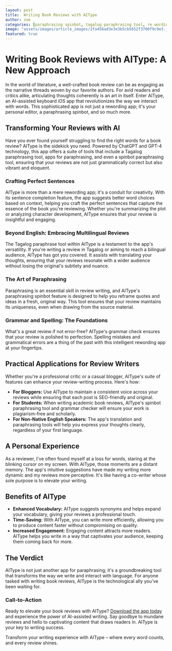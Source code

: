 ```yaml
---
layout: post
title:  Writing Book Reviews with AIType
author: zoe
categories: [paraphrasing spinbot, tagalog paraphrasing tool, re wording app, tagalog paraphrase tool, apps for paraphrasing, rewording app, spinbot paraphrasing tool]
image: "assets/images/article_images/2fa456ad3e3e3b5cb5652f3700f9c9e3.jpg"
featured: true
---
```


# Writing Book Reviews with AIType: A New Approach

In the world of literature, a well-crafted book review can be as engaging as the narrative threads woven by our favorite authors. For avid readers and critics alike, articulating thoughts coherently is an art in itself. Enter AIType, an AI-assisted keyboard iOS app that revolutionizes the way we interact with words. This sophisticated app is not just a rewording app; it's your personal editor, a paraphrasing spinbot, and so much more.

## Transforming Your Reviews with AI

Have you ever found yourself struggling to find the right words for a book review? AIType is the sidekick you need. Powered by ChatGPT and GPT-4 technology, this app offers a suite of tools that include a Tagalog paraphrasing tool, apps for paraphrasing, and even a spinbot paraphrasing tool, ensuring that your reviews are not just grammatically correct but also vibrant and eloquent.

### Crafting Perfect Sentences

AIType is more than a mere rewording app; it's a conduit for creativity. With its sentence completion feature, the app suggests better word choices based on context, helping you craft the perfect sentences that capture the essence of the book you're reviewing. Whether you're summarizing the plot or analyzing character development, AIType ensures that your review is insightful and engaging.

### Beyond English: Embracing Multilingual Reviews

The Tagalog paraphrase tool within AIType is a testament to the app's versatility. If you're writing a review in Tagalog or aiming to reach a bilingual audience, AIType has got you covered. It assists with translating your thoughts, ensuring that your reviews resonate with a wider audience without losing the original's subtlety and nuance.

### The Art of Paraphrasing

Paraphrasing is an essential skill in review writing, and AIType's paraphrasing spinbot feature is designed to help you reframe quotes and ideas in a fresh, original way. This tool ensures that your review maintains its uniqueness, even when drawing from the source material.

### Grammar and Spelling: The Foundations

What's a great review if not error-free? AIType's grammar check ensures that your review is polished to perfection. Spelling mistakes and grammatical errors are a thing of the past with this intelligent rewording app at your fingertips.

## Practical Applications for Review Writers

Whether you're a professional critic or a casual blogger, AIType's suite of features can enhance your review-writing process. Here's how:

- **For Bloggers:** Use AIType to maintain a consistent voice across your reviews while ensuring that each post is SEO-friendly and original.
- **For Students:** When writing academic book reviews, AIType's spinbot paraphrasing tool and grammar checker will ensure your work is plagiarism-free and scholarly.
- **For Non-Native English Speakers:** The app's translation and paraphrasing tools will help you express your thoughts clearly, regardless of your first language.

## A Personal Experience

As a reviewer, I've often found myself at a loss for words, staring at the blinking cursor on my screen. With AIType, those moments are a distant memory. The app's intuitive suggestions have made my writing more dynamic and my reviews more perceptive. It's like having a co-writer whose sole purpose is to elevate your writing.

## Benefits of AIType

- **Enhanced Vocabulary:** AIType suggests synonyms and helps expand your vocabulary, giving your reviews a professional touch.
- **Time-Saving:** With AIType, you can write more efficiently, allowing you to produce content faster without compromising on quality.
- **Increased Engagement:** Engaging content attracts more readers. AIType helps you write in a way that captivates your audience, keeping them coming back for more.

## The Verdict

AIType is not just another app for paraphrasing; it's a groundbreaking tool that transforms the way we write and interact with language. For anyone tasked with writing book reviews, AIType is the technological ally you've been waiting for.

### Call-to-Action

Ready to elevate your book reviews with AIType? [Download the app today](https://apps.apple.com/us/app/aitype-grammar-check-keyboard/id6469163944) and experience the power of AI-assisted writing. Say goodbye to mundane reviews and hello to captivating content that draws readers in. AIType is your key to writing success.

Transform your writing experience with AIType – where every word counts, and every review shines.